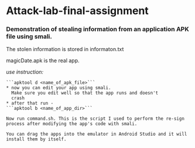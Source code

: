 # Attack-lab-final-assignment
### Demonstration of stealing information from an application APK file using smali.

The stolen information is stored in informaton.txt 

magicDate.apk is the real app.

*use instruction:*
```
```apktool d <name_of_apk_file>```
* now you can edit your app using smali.
  Make sure you edit well so that the app runs and doesn't
  crash
* after that run -
```apktool b <name_of_app_dir>```

Now run command.sh. This is the script I used to perform the re-sign process after modifying the app's code with smali.

You can drag the apps into the emulator in Android Studio and it will install them by itself.
